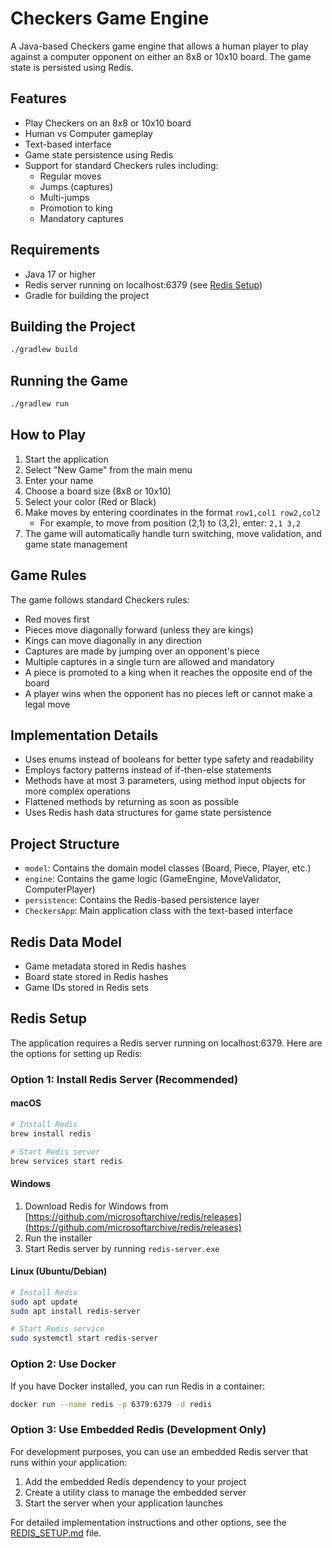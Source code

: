 # Checkers Game Engine

A Java-based Checkers game engine that allows a human player to play against a computer opponent on either an 8x8 or 10x10 board. The game state is persisted using Redis.

## Features

- Play Checkers on an 8x8 or 10x10 board
- Human vs Computer gameplay
- Text-based interface
- Game state persistence using Redis
- Support for standard Checkers rules including:
  - Regular moves
  - Jumps (captures)
  - Multi-jumps
  - Promotion to king
  - Mandatory captures

## Requirements

- Java 17 or higher
- Redis server running on localhost:6379 (see [Redis Setup](#redis-setup))
- Gradle for building the project

## Building the Project

```bash
./gradlew build
```

## Running the Game

```bash
./gradlew run
```

## How to Play

1. Start the application
2. Select "New Game" from the main menu
3. Enter your name
4. Choose a board size (8x8 or 10x10)
5. Select your color (Red or Black)
6. Make moves by entering coordinates in the format `row1,col1 row2,col2`
   - For example, to move from position (2,1) to (3,2), enter: `2,1 3,2`
7. The game will automatically handle turn switching, move validation, and game state management

## Game Rules

The game follows standard Checkers rules:

- Red moves first
- Pieces move diagonally forward (unless they are kings)
- Kings can move diagonally in any direction
- Captures are made by jumping over an opponent's piece
- Multiple captures in a single turn are allowed and mandatory
- A piece is promoted to a king when it reaches the opposite end of the board
- A player wins when the opponent has no pieces left or cannot make a legal move

## Implementation Details

- Uses enums instead of booleans for better type safety and readability
- Employs factory patterns instead of if-then-else statements
- Methods have at most 3 parameters, using method input objects for more complex operations
- Flattened methods by returning as soon as possible
- Uses Redis hash data structures for game state persistence

## Project Structure

- `model`: Contains the domain model classes (Board, Piece, Player, etc.)
- `engine`: Contains the game logic (GameEngine, MoveValidator, ComputerPlayer)
- `persistence`: Contains the Redis-based persistence layer
- `CheckersApp`: Main application class with the text-based interface

## Redis Data Model

- Game metadata stored in Redis hashes
- Board state stored in Redis hashes
- Game IDs stored in Redis sets

## Redis Setup

The application requires a Redis server running on localhost:6379. Here are the options for setting up Redis:

### Option 1: Install Redis Server (Recommended)

#### macOS
```bash
# Install Redis
brew install redis

# Start Redis server
brew services start redis
```

#### Windows
1. Download Redis for Windows from [https://github.com/microsoftarchive/redis/releases](https://github.com/microsoftarchive/redis/releases)
2. Run the installer
3. Start Redis server by running `redis-server.exe`

#### Linux (Ubuntu/Debian)
```bash
# Install Redis
sudo apt update
sudo apt install redis-server

# Start Redis service
sudo systemctl start redis-server
```

### Option 2: Use Docker
If you have Docker installed, you can run Redis in a container:
```bash
docker run --name redis -p 6379:6379 -d redis
```

### Option 3: Use Embedded Redis (Development Only)
For development purposes, you can use an embedded Redis server that runs within your application:
1. Add the embedded Redis dependency to your project
2. Create a utility class to manage the embedded server
3. Start the server when your application launches

For detailed implementation instructions and other options, see the [REDIS_SETUP.md](REDIS_SETUP.md) file.
